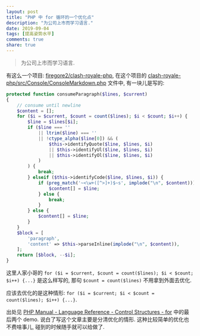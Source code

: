 ```yaml
---
layout: post
title: "PHP 中 for 循环的一个优化点"
description: "为公司上市而学习语言."
date: 2019-09-04
tags: [提高姿势水平]
comments: true
share: true
---
```


> 为公司上市而学习语言.

有这么一个项目: [firegore2/clash-royale-php](https://github.com/firegore2/clash-royale-php), 在这个项目的 [clash-royale-php/src/Console/ConsoleMarkdown.php](https://github.com/firegore2/clash-royale-php/blob/master/src/Console/ConsoleMarkdown.php) 文件中, 有一块儿是写的:


```php
protected function consumeParagraph($lines, $current)
{
    // consume until newline
    $content = [];
    for ($i = $current, $count = count($lines); $i < $count; $i++) {
        $line = $lines[$i];
        if ($line === ''
            || ltrim($line) === ''
            || !ctype_alpha($line[0]) && (
                $this->identifyQuote($line, $lines, $i)
                || $this->identifyUl($line, $lines, $i)
                || $this->identifyOl($line, $lines, $i)
            )
        ) {
            break;
        } elseif ($this->identifyCode($line, $lines, $i)) {
            if (preg_match('~<\w+([^>]+)$~s', implode("\n", $content))) {
                $content[] = $line;
            } else {
                break;
            }
        } else {
            $content[] = $line;
        }
    }
    $block = [
        'paragraph',
        'content' => $this->parseInline(implode("\n", $content)),
    ];
    return [$block, --$i];
}
```

这里人家小哥的 `for ($i = $current, $count = count($lines); $i < $count; $i++) {...}` 是这么样写的, 那句 `$count = count($lines)` 不用拿到外面去优化.


应该去优化的是这种情形: `for ($i = $current; $i < $count = count($lines); $i++) {...}`.

出处见 [PHP Manual - Language Reference - Control Structures - for](https://www.php.net/manual/en/control-structures.for.php) 中的最后两个 demo. 说白了写这个文章主要是分清优化的情形. 这种比较简单的优化也不费啥事儿, 碰到的时候随手就可以给做了.

